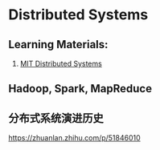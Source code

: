 # Distributed Systems

## Learning Materials:
1. [MIT Distributed Systems](http://nil.csail.mit.edu/6.824/2018/)

## Hadoop, Spark, MapReduce

## 分布式系统演进历史
https://zhuanlan.zhihu.com/p/51846010